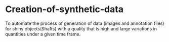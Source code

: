 # Creation-of-synthetic-data
To automate the process of generation of data (images and annotation files) for shiny objects(Shafts)  with a quality that is high and large variations in quantities under a given time frame.
